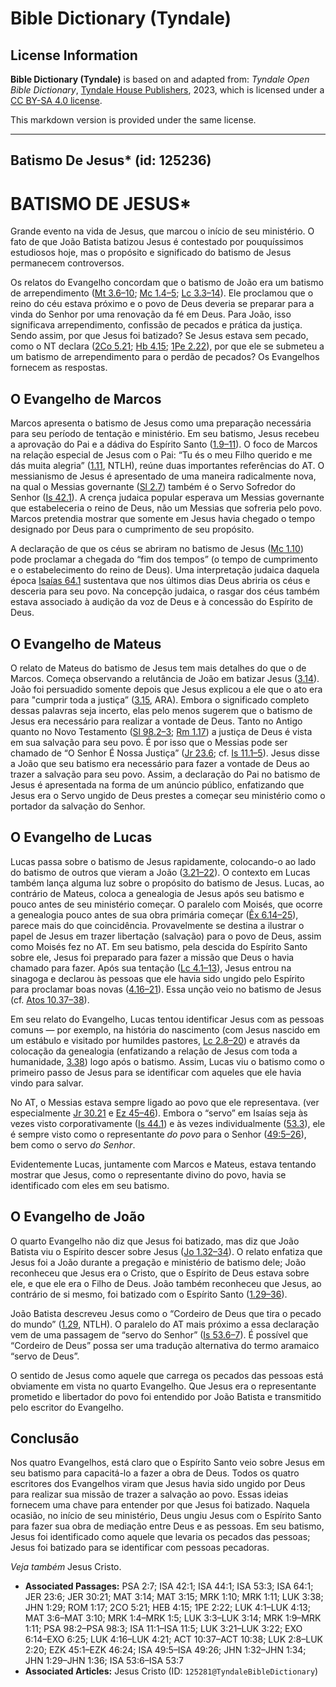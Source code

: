 # Bible Dictionary (Tyndale)

## License Information

**Bible Dictionary (Tyndale)** is based on and adapted from: _Tyndale Open Bible Dictionary_, [Tyndale House Publishers](https://tyndaleopenresources.com/), 2023, which is licensed under a [CC BY-SA 4.0 license](https://creativecommons.org/licenses/by-sa/4.0/legalcode.en).

This markdown version is provided under the same license.



--------------------------------

## Batismo De Jesus* (id: 125236)

BATISMO DE JESUS\*
==================

Grande evento na vida de Jesus, que marcou o início de seu ministério. O fato de que João Batista batizou Jesus é contestado por pouquíssimos estudiosos hoje, mas o propósito e significado do batismo de Jesus permanecem controversos.

Os relatos do Evangelho concordam que o batismo de João era um batismo de arrependimento ([Mt 3\.6–10](https://ref.ly/Matt3:6-Matt3:10); [Mc 1\.4–5](https://ref.ly/Mark1:4-Mark1:5); [Lc 3\.3–14](https://ref.ly/Luke3:3-Luke3:14)). Ele proclamou que o reino do céu estava próximo e o povo de Deus deveria se preparar para a vinda do Senhor por uma renovação da fé em Deus. Para João, isso significava arrependimento, confissão de pecados e prática da justiça. Sendo assim, por que Jesus foi batizado? Se Jesus estava sem pecado, como o NT declara ([2Co 5\.21](https://ref.ly/2Cor5:21); [Hb 4\.15](https://ref.ly/Heb4:15); [1Pe 2\.22](https://ref.ly/1Pet2:22)), por que ele se submeteu a um batismo de arrependimento para o perdão de pecados? Os Evangelhos fornecem as respostas.

O Evangelho de Marcos
---------------------

Marcos apresenta o batismo de Jesus como uma preparação necessária para seu período de tentação e ministério. Em seu batismo, Jesus recebeu a aprovação do Pai e a dádiva do Espírito Santo ([1\.9–11](https://ref.ly/Mark1:9-Mark1:11)). O foco de Marcos na relação especial de Jesus com o Pai: “Tu és o meu Filho querido e me dás muita alegria” ([1\.11](https://ref.ly/Mark1:11), NTLH), reúne duas importantes referências do AT. O messianismo de Jesus é apresentado de uma maneira radicalmente nova, na qual o Messias governante ([Sl 2\.7](https://ref.ly/Ps2:7)) também é o Servo Sofredor do Senhor ([Is 42\.1](https://ref.ly/Isa42:1)). A crença judaica popular esperava um Messias governante que estabeleceria o reino de Deus, não um Messias que sofreria pelo povo. Marcos pretendia mostrar que somente em Jesus havia chegado o tempo designado por Deus para o cumprimento de seu propósito.

A declaração de que os céus se abriram no batismo de Jesus ([Mc 1\.10](https://ref.ly/Mark1:10)) pode proclamar a chegada do “fim dos tempos” (o tempo de cumprimento e o estabelecimento do reino de Deus). Uma interpretação judaica daquela época [Isaías 64\.1](https://ref.ly/Isa64:1) sustentava que nos últimos dias Deus abriria os céus e desceria para seu povo. Na concepção judaica, o rasgar dos céus também estava associado à audição da voz de Deus e à concessão do Espírito de Deus.

O Evangelho de Mateus
---------------------

O relato de Mateus do batismo de Jesus tem mais detalhes do que o de Marcos. Começa observando a relutância de João em batizar Jesus ([3\.14](https://ref.ly/Matt3:14)). João foi persuadido somente depois que Jesus explicou a ele que o ato era para "cumprir toda a justiça” ([3\.15](https://ref.ly/Matt3:15), ARA). Embora o significado completo dessas palavras seja incerto, elas pelo menos sugerem que o batismo de Jesus era necessário para realizar a vontade de Deus. Tanto no Antigo quanto no Novo Testamento ([Sl 98\.2–3](https://ref.ly/Ps98:2-Ps98:3); [Rm 1\.17](https://ref.ly/Rom1:17)) a justiça de Deus é vista em sua salvação para seu povo. É por isso que o Messias pode ser chamado de “O Senhor É Nossa Justiça” ([Jr 23\.6](https://ref.ly/Jer23:6); cf. [Is 11\.1–5](https://ref.ly/Isa11:1-Isa11:5)). Jesus disse a João que seu batismo era necessário para fazer a vontade de Deus ao trazer a salvação para seu povo. Assim, a declaração do Pai no batismo de Jesus é apresentada na forma de um anúncio público, enfatizando que Jesus era o Servo ungido de Deus prestes a começar seu ministério como o portador da salvação do Senhor.

O Evangelho de Lucas
--------------------

Lucas passa sobre o batismo de Jesus rapidamente, colocando\-o ao lado do batismo de outros que vieram a João ([3\.21–22](https://ref.ly/Luke3:21-Luke3:22)). O contexto em Lucas também lança alguma luz sobre o propósito do batismo de Jesus. Lucas, ao contrário de Mateus, coloca a genealogia de Jesus após seu batismo e pouco antes de seu ministério começar. O paralelo com Moisés, que ocorre a genealogia pouco antes de sua obra primária começar ([Êx 6\.14–25](https://ref.ly/Exod6:14-Exod6:25)), parece mais do que coincidência. Provavelmente se destina a ilustrar o papel de Jesus em trazer libertação (salvação) para o povo de Deus, assim como Moisés fez no AT. Em seu batismo, pela descida do Espírito Santo sobre ele, Jesus foi preparado para fazer a missão que Deus o havia chamado para fazer. Após sua tentação ([Lc 4\.1–13](https://ref.ly/Luke4:1-Luke4:13)), Jesus entrou na sinagoga e declarou às pessoas que ele havia sido ungido pelo Espírito para proclamar boas novas ([4\.16–21](https://ref.ly/Luke4:16-Luke4:21)). Essa unção veio no batismo de Jesus (cf. [Atos 10\.37–38](https://ref.ly/Acts10:37-Acts10:38)).

Em seu relato do Evangelho, Lucas tentou identificar Jesus com as pessoas comuns — por exemplo, na história do nascimento (com Jesus nascido em um estábulo e visitado por humildes pastores, [Lc 2\.8–20](https://ref.ly/Luke2:8-Luke2:20)) e através da colocação da genealogia (enfatizando a relação de Jesus com toda a humanidade, [3\.38](https://ref.ly/Luke3:38)) logo após o batismo. Assim, Lucas viu o batismo como o primeiro passo de Jesus para se identificar com aqueles que ele havia vindo para salvar.

No AT, o Messias estava sempre ligado ao povo que ele representava. (ver especialmente [Jr 30\.21](https://ref.ly/Jer30:21) e [Ez 45–46](https://ref.ly/Ezek45:1-Ezek46:24)). Embora o “servo” em Isaías seja às vezes visto corporativamente ([Is 44\.1](https://ref.ly/Isa44:1)) e às vezes individualmente ([53\.3](https://ref.ly/Isa53:3)), ele é sempre visto como o representante *do povo* para o Senhor ([49:5–26](https://ref.ly/Isa49:5-Isa49:26)), bem como o servo *do Senhor*.

Evidentemente Lucas, juntamente com Marcos e Mateus, estava tentando mostrar que Jesus, como o representante divino do povo, havia se identificado com eles em seu batismo.

O Evangelho de João
-------------------

O quarto Evangelho não diz que Jesus foi batizado, mas diz que João Batista viu o Espírito descer sobre Jesus ([Jo 1\.32–34](https://ref.ly/John1:32-John1:34)). O relato enfatiza que Jesus foi a João durante a pregação e ministério de batismo dele; João reconheceu que Jesus era o Cristo, que o Espírito de Deus estava sobre ele, e que ele era o Filho de Deus. João também reconheceu que Jesus, ao contrário de si mesmo, foi batizado com o Espírito Santo ([1\.29–36](https://ref.ly/John1:29-John1:36)).

João Batista descreveu Jesus como o “Cordeiro de Deus que tira o pecado do mundo” ([1\.29](https://ref.ly/John1:29), NTLH). O paralelo do AT mais próximo a essa declaração vem de uma passagem de “servo do Senhor” ([Is 53\.6–7](https://ref.ly/Isa53:6-Isa53:7)). É possível que “Cordeiro de Deus” possa ser uma tradução alternativa do termo aramaico “servo de Deus”.

O sentido de Jesus como aquele que carrega os pecados das pessoas está obviamente em vista no quarto Evangelho. Que Jesus era o representante prometido e libertador do povo foi entendido por João Batista e transmitido pelo escritor do Evangelho.

Conclusão
---------

Nos quatro Evangelhos, está claro que o Espírito Santo veio sobre Jesus em seu batismo para capacitá\-lo a fazer a obra de Deus. Todos os quatro escritores dos Evangelhos viram que Jesus havia sido ungido por Deus para realizar sua missão de trazer a salvação ao povo. Essas ideias fornecem uma chave para entender por que Jesus foi batizado. Naquela ocasião, no início de seu ministério, Deus ungiu Jesus com o Espírito Santo para fazer sua obra de mediação entre Deus e as pessoas. Em seu batismo, Jesus foi identificado como aquele que levaria os pecados das pessoas; Jesus foi batizado para se identificar com pessoas pecadoras.

*Veja também* Jesus Cristo.

* **Associated Passages:** PSA 2:7; ISA 42:1; ISA 44:1; ISA 53:3; ISA 64:1; JER 23:6; JER 30:21; MAT 3:14; MAT 3:15; MRK 1:10; MRK 1:11; LUK 3:38; JHN 1:29; ROM 1:17; 2CO 5:21; HEB 4:15; 1PE 2:22; LUK 4:1–LUK 4:13; MAT 3:6–MAT 3:10; MRK 1:4–MRK 1:5; LUK 3:3–LUK 3:14; MRK 1:9–MRK 1:11; PSA 98:2–PSA 98:3; ISA 11:1–ISA 11:5; LUK 3:21–LUK 3:22; EXO 6:14–EXO 6:25; LUK 4:16–LUK 4:21; ACT 10:37–ACT 10:38; LUK 2:8–LUK 2:20; EZK 45:1–EZK 46:24; ISA 49:5–ISA 49:26; JHN 1:32–JHN 1:34; JHN 1:29–JHN 1:36; ISA 53:6–ISA 53:7
* **Associated Articles:** Jesus Cristo (ID: `125281@TyndaleBibleDictionary`)

